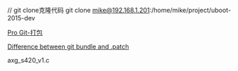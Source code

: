 #### 








// git clone克隆代码
git clone mike@192.168.1.201:/home/mike/project/uboot-2015-dev







[Pro Git-打包](https://bingohuang.gitbooks.io/progit2/content/07-git-tools/sections/bundling.html)

[Difference between git bundle and .patch](https://stackoverflow.com/questions/16407490/difference-between-git-bundle-and-patch)



axg_s420_v1.c
